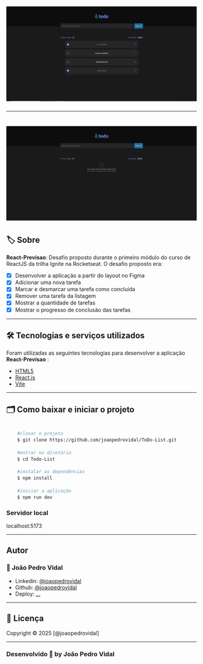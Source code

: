 <h1 align="center">
    <img src="src/assets/com-tarefa.png"> 
</h1>

---

<h1 align="center">
    <img src="src/assets/sem-tarefa.png" width="600px"> 
</h1>

## 🏷️ Sobre 
**React-Previsao**: Desafio proposto durante o primeiro módulo do curso de ReactJS da trilha Ignite na Rocketseat.
O desafio proposto era:
- [x] Desenvolver a aplicação a partir do layout no Figma
- [x] Adicionar uma nova tarefa
- [x] Marcar e desmarcar uma tarefa como concluída
- [x] Remover uma tarefa da listagem
- [x] Mostrar a quantidade de tarefas 
- [x] Mostrar o progresso de conclusão das tarefas

---

## 🛠️ Tecnologias e serviços utilizados
Foram utilizadas as seguintes tecnologias para desenvolver a aplicação **React-Previsao** :

- [HTML5](https://html.com/)
- [React.js](https://pt-br.reactjs.org/)
- [Vite](https://www.vitetlang.org/)

---

## 🗂️ Como baixar e iniciar o projeto 

```bash

    #clonar o projeto
    $ git clone https://github.com/joaopedrovidal/ToDo-List.git

    #entrar no diretório
    $ cd Todo-List

    #instalar as dependências
    $ npm install

    #iniciar a aplicação
    $ npm run dev
```
### Servidor local
localhost:5173

---

## Autor
### 👤 João Pedro Vidal

- Linkedin: [@joaopedrovidal](https://www.linkedin.com/in/jo%C3%A3opedrovidaldossantos/)
- Github: [@joaopedrovidal](https://github.com/joaopedrovidal)
- Deploy: [...](...)

---
## 📝 Licença
Copyright © 2025 [@joaopedrovidal]

---

### Desenvolvido 💜 by João Pedro Vidal
